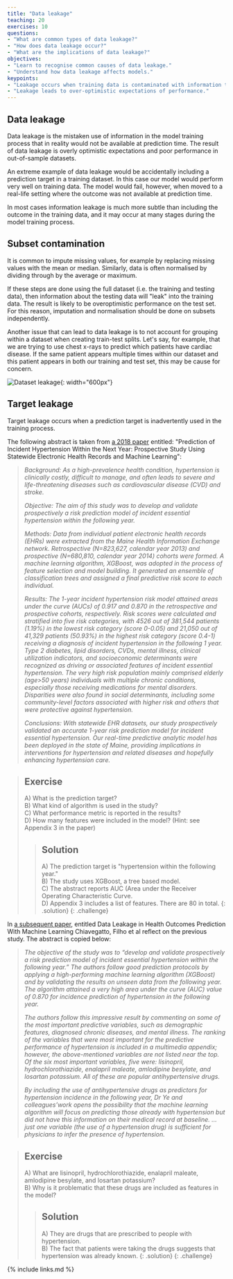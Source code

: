 ```yaml
---
title: "Data leakage"
teaching: 20
exercises: 10
questions:
- "What are common types of data leakage?"
- "How does data leakage occur?"
- "What are the implications of data leakage?"
objectives:
- "Learn to recognise common causes of data leakage."
- "Understand how data leakage affects models." 
keypoints:
- "Leakage occurs when training data is contaminated with information that is not available at prediction time."
- "Leakage leads to over-optimistic expectations of performance."
---
```


## Data leakage

Data leakage is the mistaken use of information in the model training process that in reality would not be available at prediction time. The result of data leakage is overly optimistic expectations and poor performance in out-of-sample datasets.

An extreme example of data leakage would be accidentally including a prediction target in a training dataset. In this case our model would perform very well on training data. The model would fail, however, when moved to a real-life setting where the outcome was not available at prediction time.

In most cases information leakage is much more subtle than including the outcome in the training data, and it may occur at many stages during the model training process. 

## Subset contamination

It is common to impute missing values, for example by replacing missing values with the mean or median. Similarly, data is often normalised by dividing through by the average or maximum. 

If these steps are done using the full dataset (i.e. the training and testing data), then information about the testing data will "leak" into the training data. The result is likely to be overoptimistic performance on the test set. For this reason, imputation and normalisation should be done on subsets independently.

Another issue that can lead to data leakage is to not account for grouping within a dataset when creating train-test splits. Let's say, for example, that we are trying to use chest x-rays to predict which patients have cardiac disease. If the same patient appears multiple times within our dataset and this patient appears in both our training and test set, this may be cause for concern.

![Dataset leakage](../fig/xray-split.png){: width="600px"}

## Target leakage

Target leakage occurs when a prediction target is inadvertently used in the training process. 

The following abstract is taken from [a 2018 paper](https://www.jmir.org/2018/1/e22/PDF) entitled: "Prediction of Incident Hypertension Within the Next Year: Prospective Study Using Statewide Electronic Health Records and Machine Learning":

> *Background: As a high-prevalence health condition, hypertension is clinically costly, difficult to manage, and often leads to severe and life-threatening diseases such as cardiovascular disease (CVD) and stroke.*
> 
> *Objective: The aim of this study was to develop and validate prospectively a risk prediction model of incident essential hypertension within the following year.*
> 
> *Methods: Data from individual patient electronic health records (EHRs) were extracted from the Maine Health Information Exchange network. Retrospective (N=823,627, calendar year 2013) and prospective (N=680,810, calendar year 2014) cohorts were formed. A machine learning algorithm, XGBoost, was adopted in the process of feature selection and model building. It generated an ensemble of classification trees and assigned a final predictive risk score to each individual.*
> 
> *Results: The 1-year incident hypertension risk model attained areas under the curve (AUCs) of 0.917 and 0.870 in the retrospective and prospective cohorts, respectively. Risk scores were calculated and stratified into five risk categories, with 4526 out of 381,544 patients (1.19%) in the lowest risk category (score 0-0.05) and 21,050 out of 41,329 patients (50.93%) in the highest risk category (score 0.4-1) receiving a diagnosis of incident hypertension in the following 1 year. Type 2 diabetes, lipid disorders, CVDs, mental illness, clinical utilization indicators, and socioeconomic determinants were recognized as driving or associated features of incident essential hypertension. The very high risk population mainly comprised elderly (age>50 years) individuals with multiple chronic conditions, especially those receiving medications for mental disorders. Disparities were also found in social determinants, including some community-level factors associated with higher risk and others that were protective against hypertension.*
> 
> *Conclusions: With statewide EHR datasets, our study prospectively validated an accurate 1-year risk prediction model for incident essential hypertension. Our real-time predictive analytic model has been deployed in the state of Maine, providing implications in interventions for hypertension and related diseases and hopefully enhancing hypertension care.*

> ## Exercise
> A) What is the prediction target?  
> B) What kind of algorithm is used in the study?  
> C) What performance metric is reported in the results?  
> D) How many features were included in the model? (Hint: see Appendix 3 in the paper)
> 
> > ## Solution
> > A) The prediction target is "hypertension within the following year."  
> > B) The study uses XGBoost, a tree based model.  
> > C) The abstract reports AUC (Area under the Receiver Operating Characteristic Curve.  
> > D) Appendix 3 includes a list of features. There are 80 in total.
> {: .solution}
{: .challenge}

In [a subsequent paper]((https://www.jmir.org/2018/1/e22/PDF) ), entitled Data Leakage in Health Outcomes Prediction With Machine Learning Chiavegatto, Filho et al reflect on the previous study. The abstract is copied below:

> *The objective of the study was to “develop and validate prospectively a risk prediction model of incident essential hypertension within the following year.”  The authors follow good prediction protocols by applying a high-performing machine learning algorithm (XGBoost) and by validating the results on unseen data from the following year. The algorithm attained a very high area under the curve (AUC) value of 0.870 for incidence prediction of hypertension in the following year.*
> 
> *The authors follow this impressive result by commenting on some of the most important predictive variables, such as demographic features, diagnosed chronic diseases, and mental illness. The ranking of the variables that were most important for the predictive performance of hypertension is included in a multimedia appendix; however, the above-mentioned variables are not listed near the top. Of the six most important variables, five were: lisinopril, hydrochlorothiazide, enalapril maleate, amlodipine besylate, and losartan potassium. All of these are popular antihypertensive drugs.*
> 
> *By including the use of antihypertensive drugs as predictors for hypertension incidence in the following year, Dr Ye and colleagues’work opens the possibility that the machine learning algorithm will focus on predicting those already with hypertension but did not have this information on their medical record at baseline. ... just one variable (the use of a hypertension drug) is sufficient for physicians to infer the presence of hypertension.*

> ## Exercise
> A) What are lisinopril, hydrochlorothiazide, enalapril maleate, amlodipine besylate, and losartan potassium?  
> B) Why is it problematic that these drugs are included as features in the model?
> 
> > ## Solution
> > A) They are drugs that are prescribed to people with hypertension.  
> > B) The fact that patients were taking the drugs suggests that hypertension was already known.
> {: .solution}
{: .challenge}

{% include links.md %}
